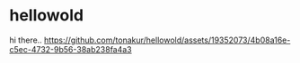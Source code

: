 # hellowold
hi there..
https://github.com/tonakur/hellowold/assets/19352073/4b08a16e-c5ec-4732-9b56-38ab238fa4a3
